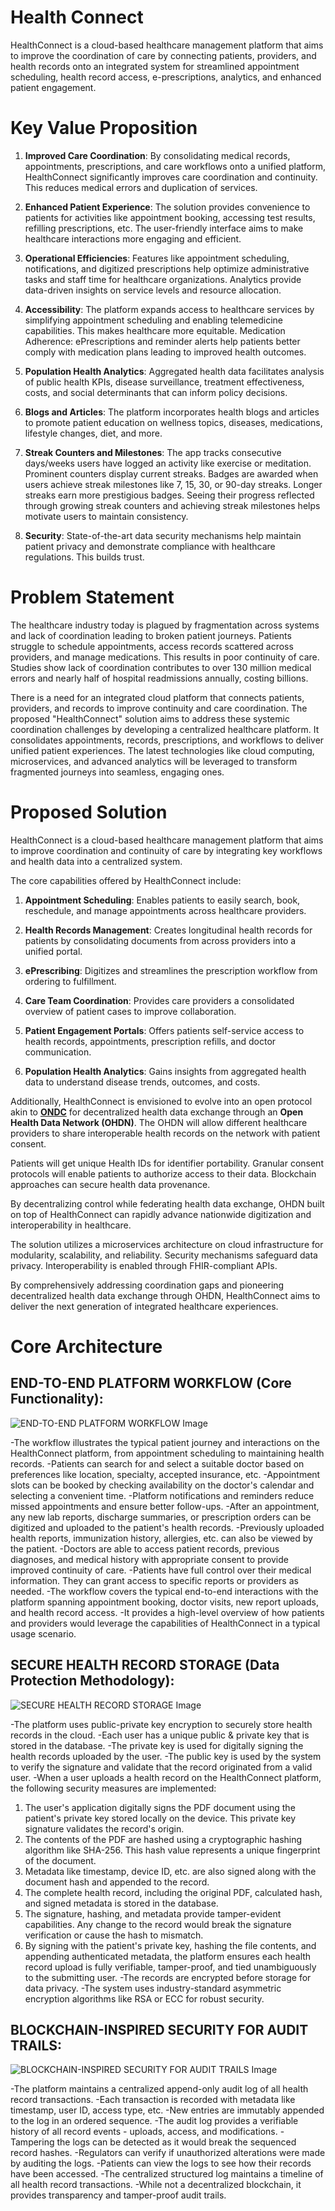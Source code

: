 
# Health Connect

HealthConnect is a cloud-based healthcare management platform that aims to improve the coordination of care by connecting patients, providers, and health records onto an integrated system for streamlined appointment scheduling, health record access, e-prescriptions, analytics, and enhanced patient engagement.

# Key Value Proposition

1) **Improved Care Coordination**: By consolidating medical records, appointments, prescriptions, and care workflows onto a unified platform, HealthConnect significantly improves care coordination and continuity. This reduces medical errors and duplication of services.

2) **Enhanced Patient Experience**: The solution provides convenience to patients for activities like appointment booking, accessing test results, refilling prescriptions, etc. The user-friendly interface aims to make healthcare interactions more engaging and efficient.

3) **Operational Efficiencies**: Features like appointment scheduling, notifications, and digitized prescriptions help optimize administrative tasks and staff time for healthcare organizations. Analytics provide data-driven insights on service levels and resource allocation.

4) **Accessibility**: The platform expands access to healthcare services by simplifying appointment scheduling and enabling telemedicine capabilities. This makes healthcare more equitable.
Medication Adherence: ePrescriptions and reminder alerts help patients better comply with medication plans leading to improved health outcomes.

5) **Population Health Analytics**: Aggregated health data facilitates analysis of public health KPIs, disease surveillance, treatment effectiveness, costs, and social determinants that can inform policy decisions.

6) **Blogs and Articles**: The platform incorporates health blogs and articles to promote patient education on wellness topics, diseases, medications, lifestyle changes, diet, and more.

7) **Streak Counters and Milestones**: The app tracks consecutive days/weeks users have logged an activity like exercise or meditation. Prominent counters display current streaks. Badges are awarded when users achieve streak milestones like 7, 15, 30, or 90-day streaks. Longer streaks earn more prestigious badges. Seeing their progress reflected through growing streak counters and achieving streak milestones helps motivate users to maintain consistency.

8) **Security**: State-of-the-art data security mechanisms help maintain patient privacy and demonstrate compliance with healthcare regulations. This builds trust.
# Problem Statement

The healthcare industry today is plagued by fragmentation across systems and lack of coordination leading to broken patient journeys. Patients struggle to schedule appointments, access records scattered across providers, and manage medications. This results in poor continuity of care. Studies show lack of coordination contributes to over 130 million medical errors and nearly half of hospital readmissions annually, costing billions.

There is a need for an integrated cloud platform that connects patients, providers, and records to improve continuity and care coordination. The proposed "HealthConnect" solution aims to address these systemic coordination challenges by developing a centralized healthcare platform. It consolidates appointments, records, prescriptions, and workflows to deliver unified patient experiences. The latest technologies like cloud computing, microservices, and advanced analytics will be leveraged to transform fragmented journeys into seamless, engaging ones.

# Proposed Solution

HealthConnect is a cloud-based healthcare management platform that aims to improve coordination and continuity of care by integrating key workflows and health data into a centralized system.

The core capabilities offered by HealthConnect include:

1) **Appointment Scheduling**: Enables patients to easily search, book, reschedule, and manage appointments across healthcare providers.

2) **Health Records Management**: Creates longitudinal health records for patients by consolidating documents from across providers into a unified portal.

3) **ePrescribing**: Digitizes and streamlines the prescription workflow from ordering to fulfillment.

4) **Care Team Coordination**: Provides care providers a consolidated overview of patient cases to improve collaboration.

5) **Patient Engagement Portals**: Offers patients self-service access to health records, appointments, prescription refills, and doctor communication.

6) **Population Health Analytics**: Gains insights from aggregated health data to understand disease trends, outcomes, and costs.

Additionally, HealthConnect is envisioned to evolve into an open protocol akin to [**ONDC**](https://ondc.org/ "Open Network for Digital Commerce") for decentralized health data exchange through an **Open Health Data Network (OHDN)**. The OHDN will allow different healthcare providers to share interoperable health records on the network with patient consent.

Patients will get unique Health IDs for identifier portability. Granular consent protocols will enable patients to authorize access to their data. Blockchain approaches can secure health data provenance.

By decentralizing control while federating health data exchange, OHDN built on top of HealthConnect can rapidly advance nationwide digitization and interoperability in healthcare.

The solution utilizes a microservices architecture on cloud infrastructure for modularity, scalability, and reliability. Security mechanisms safeguard data privacy. Interoperability is enabled through FHIR-compliant APIs.

By comprehensively addressing coordination gaps and pioneering decentralized health data exchange through OHDN, HealthConnect aims to deliver the next generation of integrated healthcare experiences.

# Core Architecture
## END-TO-END PLATFORM WORKFLOW (Core Functionality):
![END-TO-END PLATFORM WORKFLOW Image](/metadata/app-demo.png)

-The workflow illustrates the typical patient journey and interactions on the HealthConnect platform, from appointment scheduling to maintaining health records.
-Patients can search for and select a suitable doctor based on preferences like location, specialty, accepted insurance, etc.
-Appointment slots can be booked by checking availability on the doctor's calendar and selecting a convenient time.
-Platform notifications and reminders reduce missed appointments and ensure better follow-ups.
-After an appointment, any new lab reports, discharge summaries, or prescription orders can be digitized and uploaded to the patient's health records.
-Previously uploaded health reports, immunization history, allergies, etc. can also be viewed by the patient.
-Doctors are able to access patient records, previous diagnoses, and medical history with appropriate consent to provide improved continuity of care.
-Patients have full control over their medical information. They can grant access to specific reports or providers as needed.
-The workflow covers the typical end-to-end interactions with the platform spanning appointment booking, doctor visits, new report uploads, and health record access.
-It provides a high-level overview of how patients and providers would leverage the capabilities of HealthConnect in a typical usage scenario.

## SECURE HEALTH RECORD STORAGE (Data Protection Methodology):
![SECURE HEALTH RECORD STORAGE Image](/metadata/app-demo.png)

-The platform uses public-private key encryption to securely store health records in the cloud.
-Each user has a unique public & private key that is stored in the database.
-The private key is used for digitally signing the health records uploaded by the user.
-The public key is used by the system to verify the signature and validate that the record originated from a valid user.
-When a user uploads a health record on the HealthConnect platform, the following security measures are implemented:
  1. The user's application digitally signs the PDF document using the patient's private key stored locally on the device. This private key signature validates the record's origin.
  2. The contents of the PDF are hashed using a cryptographic hashing algorithm like SHA-256. This hash value represents a unique fingerprint of the document.
  3. Metadata like timestamp, device ID, etc. are also signed along with the document hash and appended to the record.
  4. The complete health record, including the original PDF, calculated hash, and signed metadata is stored in the database.
  5. The signature, hashing, and metadata provide tamper-evident capabilities. Any change to the record would break the signature verification or cause the hash to mismatch.
  6. By signing with the patient's private key, hashing the file contents, and appending authenticated metadata, the platform ensures each health record upload is fully verifiable, tamper-proof, and tied unambiguously to the submitting user.
-The records are encrypted before storage for data privacy.
-The system uses industry-standard asymmetric encryption algorithms like RSA or ECC for robust security.

## BLOCKCHAIN-INSPIRED SECURITY FOR AUDIT TRAILS:
![BLOCKCHAIN-INSPIRED SECURITY FOR AUDIT TRAILS Image](/metadata/app-demo.png)

-The platform maintains a centralized append-only audit log of all health record transactions.
-Each transaction is recorded with metadata like timestamp, user ID, access type, etc.
-New entries are immutably appended to the log in an ordered sequence.
-The audit log provides a verifiable history of all record events - uploads, access, and modifications.
-Tampering the logs can be detected as it would break the sequenced record hashes.
-Regulators can verify if unauthorized alterations were made by auditing the logs.
-Patients can view the logs to see how their records have been accessed.
-The centralized structured log maintains a timeline of all health record transactions.
-While not a decentralized blockchain, it provides transparency and tamper-proof audit trails.




